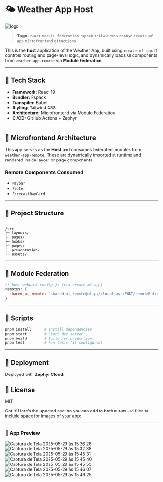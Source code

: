 # 🌤️ Weather App Host

![logo](https://github.com/user-attachments/assets/7d2cf731-7cd5-482f-bbf2-1fbb920f009d)


> **Tags:** `react` `module-federation` `rspack` `tailwindcss` `zephyr` `create-mf-app` `microfrontend` `gitactions`

This is the **host** application of the Weather App, built using `create-mf-app`. It controls routing and page-level logic, and dynamically loads UI components from `weather-app-remote` via **Module Federation**.

---

## 🚀 Tech Stack

- **Framework:** React 19
- **Bundler:** Rspack
- **Transpiler:** Babel
- **Styling:** Tailwind CSS
- **Architecture:** Microfrontend via Module Federation
- **CI/CD:** GitHub Actions + Zephyr

---

## 🧩 Microfrontend Architecture

This app serves as the **Host** and consumes federated modules from `weather-app-remote`. These are dynamically imported at runtime and rendered inside layout or page components.

### Remote Components Consumed

- `Navbar`
- `Footer`
- `ForecastDayCard`

---

## 📁 Project Structure

```

/src
├─ layouts/
├─ pages/
├─ hooks/
├─ pages/
├─ presentation/
└─ assets/

```

---

## 🔗 Module Federation

```js
// host webpack.config.js (via create-mf-app)
remotes: {
  shared_ui_remote: "shared_ui_remote@http://localhost:PORT/remoteEntry.js",
}
```

---

## 📜 Scripts

```bash
pnpm install      # Install dependencies
pnpm start        # Start dev server
pnpm build        # Build for production
pnpm test         # Run tests (if configured)
```

---

## 🚀 Deployment

Deployed with **Zephyr Cloud**:

## 📃 License

MIT

Got it! Here’s the updated section you can add to both `README.md` files to include space for images of your app:

---

### 📸 App Preview

![Captura de Tela 2025-05-29 às 15 26 28](https://github.com/user-attachments/assets/0d7d7bf9-fd84-468e-9ab3-050d4e0b9e62)
![Captura de Tela 2025-05-29 às 15 32 38](https://github.com/user-attachments/assets/e7c56084-7a48-461a-8f2b-52f64298d2e3)
![Captura de Tela 2025-05-29 às 15 45 31](https://github.com/user-attachments/assets/be76af37-6ee9-42b0-a575-854f5a95a52f)
![Captura de Tela 2025-05-29 às 15 45 40](https://github.com/user-attachments/assets/317c91f7-5ccd-4671-a7f9-d6c83582bab9)
![Captura de Tela 2025-05-29 às 15 45 53](https://github.com/user-attachments/assets/515ef785-57e6-424d-8103-53810a5c83c8)
![Captura de Tela 2025-05-29 às 15 46 07](https://github.com/user-attachments/assets/f21a7eed-11d4-42a5-bb2e-5a862d7ee365)
![Captura de Tela 2025-05-29 às 15 46 25](https://github.com/user-attachments/assets/ab8751ef-ecd1-4dd3-b392-7b5d2e7c2330)



